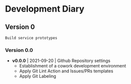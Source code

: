 # Development Diary

## **Version 0**
    Build service prototypes

### Version 0.0

- **v0.0.0** | 2021-09-20 | Github Repository settings
   - Establishment of a cowork development environment
   - Apply Git Lint Action and Issues/PRs templates
   - Apply Git Labeling
